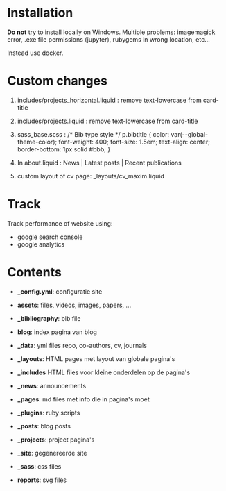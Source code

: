 # Installation

**Do not** try to install locally on Windows. Multiple problems: imagemagick error, .exe file permissions (jupyter), rubygems in wrong location, etc...

Instead use docker. 

# Custom changes

1. includes/projects_horizontal.liquid : remove text-lowercase from card-title

2. includes/projects.liquid : remove text-lowercase from card-title

3. sass_base.scss : 
/* Bib type style */
p.bibtitle {
	color: var(--global-theme-color);
    	font-weight: 400;
    	font-size: 1.5em;
    	text-align: center;
    	border-bottom: 1px solid #bbb;
}

4. In about.liquid : News | Latest posts | Recent publications 

5. custom layout of cv page: _layouts/cv_maxim.liquid

# Track

Track performance of website using:
- google search console
- google analytics

# Contents

- **_config.yml**: configuratie site
- **assets**: files, videos, images, papers, ...
- **_bibliography**: bib file
- **blog**: index pagina van blog
- **_data**: yml files repo, co-authors, cv, journals 

- **_layouts**: HTML pages met layout van globale pagina's
- **_includes** HTML files voor kleine onderdelen op de pagina's

- **_news**: announcements
- **_pages**: md files met info die in pagina's moet
- **_plugins**: ruby scripts
- **_posts**: blog posts
- **_projects**: project pagina's
- **_site**: gegenereerde site
- **_sass**: css files
- **reports**: svg files

